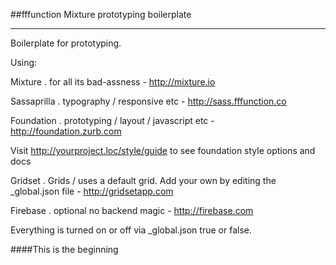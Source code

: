 ##fffunction Mixture prototyping boilerplate
______________________________________

Boilerplate for prototyping.

Using:

Mixture . for all its bad-assness - http://mixture.io

Sassaprilla . typography / responsive etc - http://sass.fffunction.co

Foundation . prototyping / layout / javascript etc - http://foundation.zurb.com

Visit http://yourproject.loc/style/guide to see foundation style options and docs

Gridset . Grids / uses a default grid. Add your own by editing the _global.json file - http://gridsetapp.com

Firebase . optional no backend magic - http://firebase.com

Everything is turned on or off via _global.json  true or false.

####This is the beginning
